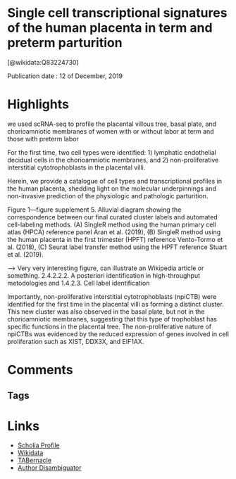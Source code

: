 
Single cell transcriptional signatures of the human placenta in term and preterm parturition
============================================================================================
  
  [@wikidata:Q83224730]  
  
Publication date : 12 of December, 2019  

# Highlights

 we used scRNA-seq to profile the placental villous tree, basal plate, and chorioamniotic membranes of women with or without labor at term and those with preterm labor

 For the first time, two cell types were identified: 1) lymphatic endothelial decidual cells in the chorioamniotic membranes, and 2) non-proliferative interstitial cytotrophoblasts in the placental villi.

 Herein, we provide a catalogue of cell types and transcriptional profiles in the human placenta, shedding light on the molecular underpinnings and non-invasive prediction of the physiologic and pathologic parturition.


 Figure 1—figure supplement 5.
Alluvial diagram showing the correspondence between our final curated cluster labels and automated cell-labeling methods.
(A) SingleR method using the human primary cell atlas (HPCA) reference panel Aran et al. (2019), (B) SingleR method using the human placenta in the first trimester (HPFT) reference Vento-Tormo et al. (2018), (C) Seurat label transfer method using the HPFT reference Stuart et al. (2019).


--> Very very interesting figure, can illustrate an Wikipedia article or something.  2.4.2.2.2. A posteriori identification in high-throughput metodologies and 1.4.2.3. Cell label identification


Importantly, non-proliferative interstitial cytotrophoblasts (npiCTB) were identified for the first time in the placental villi as forming a distinct cluster. This new cluster was also observed in the basal plate, but not in the chorioamniotic membranes, suggesting that this type of trophoblast has specific functions in the placental tree. The non-proliferative nature of npiCTBs was evidenced by the reduced expression of genes involved in cell proliferation such as XIST, DDX3X, and EIF1AX.






# Comments

## Tags

# Links
  
 * [Scholia Profile](https://scholia.toolforge.org/work/Q83224730)  
 * [Wikidata](https://www.wikidata.org/wiki/Q83224730)  
 * [TABernacle](https://tabernacle.toolforge.org/?#/tab/manual/Q83224730/P921%3BP4510)  
 * [Author Disambiguator](https://author-disambiguator.toolforge.org/work_item_oauth.php?id=Q83224730&batch_id=&match=1&author_list_id=&doit=Get+author+links+for+workhttps://tabernacle.toolforge.org/?#/tab/manual/Q83224730/P921%3BP4510)  
